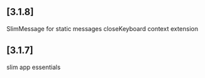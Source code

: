 ## [3.1.8]

SlimMessage for static messages
closeKeyboard context extension

## [3.1.7]

slim app essentials
